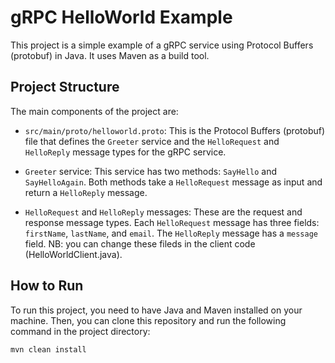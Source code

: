 # gRPC HelloWorld Example

This project is a simple example of a gRPC service using Protocol Buffers (protobuf) in Java. It uses Maven as a build tool.

## Project Structure

The main components of the project are:

- `src/main/proto/helloworld.proto`: This is the Protocol Buffers (protobuf) file that defines the `Greeter` service and the `HelloRequest` and `HelloReply` message types for the gRPC service.

- `Greeter` service: This service has two methods: `SayHello` and `SayHelloAgain`. Both methods take a `HelloRequest` message as input and return a `HelloReply` message.

- `HelloRequest` and `HelloReply` messages: These are the request and response message types. Each `HelloRequest` message has three fields: `firstName`, `lastName`, and `email`. The `HelloReply` message has a `message` field.
   NB: you can change these fileds in the client code (HelloWorldClient.java).
  
## How to Run

To run this project, you need to have Java and Maven installed on your machine. Then, you can clone this repository and run the following command in the project directory:

```bash
mvn clean install
